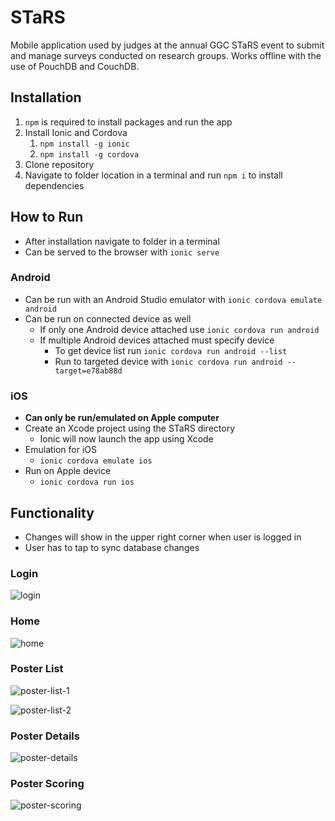 # STaRS
Mobile application used by judges at the annual GGC STaRS event to submit and manage surveys conducted on research groups. 
Works offline with the use of PouchDB and CouchDB.

## Installation

1. `npm` is required to install packages and run the app
1. Install Ionic and Cordova
    1. `npm install -g ionic`
    1. `npm install -g cordova`
1. Clone repository
1. Navigate to folder location in a terminal and run `npm i` to install dependencies

## How to Run

* After installation navigate to folder in a terminal
* Can be served to the browser with `ionic serve`

### Android

* Can be run with an Android Studio emulator with `ionic cordova emulate android`
* Can be run on connected device as well
  * If only one Android device attached use `ionic cordova run android`
  * If multiple Android devices attached must specify device
    * To get device list run `ionic cordova run android --list`
    * Run to targeted device with `ionic cordova run android --target=e78ab88d`

### iOS

* **Can only be run/emulated on Apple computer**
* Create an Xcode project using the STaRS directory
  * Ionic will now launch the app using Xcode
* Emulation for iOS
  * `ionic cordova emulate ios`
* Run on Apple device
  * `ionic cordova run ios`

## Functionality

* Changes will show in the upper right corner when user is logged in
* User has to tap to sync database changes

### Login

![login](artwork/login-2019.PNG)

### Home

![home](artwork/home-2019.PNG)

### Poster List

![poster-list-1](artwork/poster-list-1-2019.PNG)

![poster-list-2](artwork/poster-list-2-2019.PNG)

### Poster Details

![poster-details](artwork/poster-details-2019.PNG)

### Poster Scoring

![poster-scoring](artwork/poster-scoring-2019.PNG)
